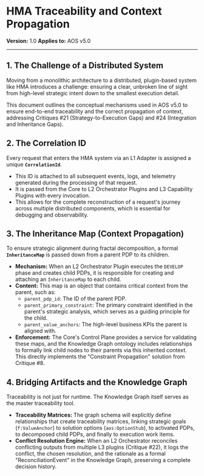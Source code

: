 # HMA Traceability and Context Propagation

**Version:** 1.0
**Applies to:** AOS v5.0

---

## 1. The Challenge of a Distributed System

Moving from a monolithic architecture to a distributed, plugin-based system like HMA introduces a challenge: ensuring a clear, unbroken line of sight from high-level strategic intent down to the smallest execution detail.

This document outlines the conceptual mechanisms used in AOS v5.0 to ensure end-to-end traceability and the correct propagation of context, addressing Critiques #21 (Strategy-to-Execution Gaps) and #24 (Integration and Inheritance Gaps).

## 2. The Correlation ID

Every request that enters the HMA system via an L1 Adapter is assigned a unique **`CorrelationId`**.

*   This ID is attached to all subsequent events, logs, and telemetry generated during the processing of that request.
*   It is passed from the Core to L2 Orchestrator Plugins and L3 Capability Plugins with every invocation.
*   This allows for the complete reconstruction of a request's journey across multiple distributed components, which is essential for debugging and observability.

## 3. The Inheritance Map (Context Propagation)

To ensure strategic alignment during fractal decomposition, a formal **`InheritanceMap`** is passed down from a parent PDP to its children.

*   **Mechanism:** When an L2 Orchestrator Plugin executes the `DEVELOP` phase and creates child PDPs, it is responsible for creating and attaching an `InheritanceMap` to each child.
*   **Content:** This map is an object that contains critical context from the parent, such as:
    *   `parent_pdp_id`: The ID of the parent PDP.
    *   `parent_primary_constraint`: The primary constraint identified in the parent's strategic analysis, which serves as a guiding principle for the child.
    *   `parent_value_anchors`: The high-level business KPIs the parent is aligned with.
*   **Enforcement:** The Core's Control Plane provides a service for validating these maps, and the Knowledge Graph ontology includes relationships to formally link child nodes to their parents via this inherited context. This directly implements the "Constraint Propagation" solution from Critique #8.

## 4. Bridging Artifacts and the Knowledge Graph

Traceability is not just for runtime. The Knowledge Graph itself serves as the master traceability tool.

*   **Traceability Matrices:** The graph schema will explicitly define relationships that create traceability matrices, linking strategic goals (`f:ValueAnchor`) to solution options (`aos:OptionStub`), to activated PDPs, to decomposed child PDPs, and finally to execution work items.
*   **Conflict Resolution Engine:** When an L2 Orchestrator reconciles conflicting outputs from multiple L3 plugins (Critique #22), it logs the conflict, the chosen resolution, and the rationale as a formal "ReconciliationEvent" in the Knowledge Graph, preserving a complete decision history. 
